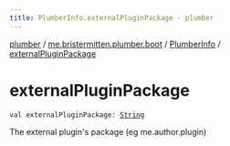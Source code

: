 ```yaml
---
title: PlumberInfo.externalPluginPackage - plumber
---
```


[plumber](../../index.html) / [me.bristermitten.plumber.boot](../index.html) / [PlumberInfo](index.html) / [externalPluginPackage](./external-plugin-package.html)

# externalPluginPackage

`val externalPluginPackage: `[`String`](https://kotlinlang.org/api/latest/jvm/stdlib/kotlin/-string/index.html)

The external plugin's package (eg me.author.plugin)

